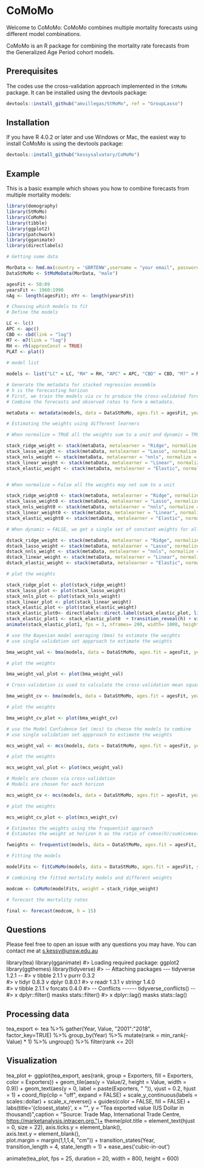# CoMoMo

Welcome to CoMoMo: CoMoMo combines multiple mortality forecasts using different model combinations.

CoMoMo is an R package for combining the mortality rate forecasts from the Generalized Age Period cohort models. 

## Prerequisites

The codes use the cross-validation approach implemented in the `StMoMo` package. It can be installed using the devtools package:

``` r
devtools::install_github("amvillegas/StMoMo", ref = "GroupLasso")
```

## Installation

If you have R 4.0.2 or later and use Windows or Mac, the easiest way to install CoMoMo is using the devtools package:

``` r
devtools::install_github("kessysalvatory/CoMoMo")
```

## Example

This is a basic example which shows you how to combine forecasts from multiple mortality models:

``` r
library(demography)
library(StMoMo)
library(CoMoMo)
library(tibble)
library(ggplot2)
library(patchwork)
library(gganimate)
library(directlabels)

# Getting some data

MorData <- hmd.mx(country = 'GBRTENW',username = "your email", password = "your password")
DataStMoMo <- StMoMoData(MorData, "male")

agesFit <- 50:89
yearsFit <- 1960:1990
nAg <- length(agesFit); nYr <- length(yearsFit)

# Choosing which models to fit
# Define the models

LC <- lc()
APC <- apc()
CBD <- cbd(link = "log")
M7 <- m7(link = "log")
RH <- rh(approxConst = TRUE)
PLAT <- plat()
            
# model list 

models <- list("LC" = LC, "RH" = RH, "APC" = APC, "CBD" = CBD, "M7" = M7, "PLAT" = PLAT)

# Generate the metadata for stacked regression ensemble
# h is the forecasting horizon
# First, we train the models via cv to produce the cross-validated forecasts
# Combine the forecasts and observed rates to form a metadata.

metaData <- metadata(models, data = DataStMoMo, ages.fit = agesFit, years.fit = yearsFit, h = 15)

# Estimating the weights using different learners

# When normalize = TRUE all the weights sum to a unit and dynamic = TRUE to get horizon-specific weights 

stack_ridge_weight <- stack(metaData, metalearner = "Ridge", normalize = TRUE, dynamic = TRUE)
stack_lasso_weight <- stack(metaData, metalearner = "Lasso", normalize = TRUE, dynamic = TRUE)
stack_nnls_weight <- stack(metaData, metalearner = "nnls", normalize = TRUE, dynamic = TRUE)
stack_linear_weight <- stack(metaData, metalearner = "Linear", normalize = TRUE, dynamic = TRUE)
stack_elastic_weight <- stack(metaData, metalearner = "Elastic", normalize = TRUE, dynamic = TRUE)


# When normalize = False all the weights may not sum to a unit

stack_ridge_weight0 <- stack(metaData, metalearner = "Ridge", normalize = FALSE)
stack_lasso_weight0 <- stack(metaData, metalearner = "Lasso", normalize = FALSE)
stack_nnls_weight0 <- stack(metaData, metalearner = "nnls", normalize = FALSE)
stack_linear_weight0 <- stack(metaData, metalearner = "Linear", normalize = FALSE)
stack_elastic_weight0 <- stack(metaData, metalearner = "Elastic", normalize = FALSE)

# When dynamic = FALSE, we get a single set of constant weights for all the forecasting horizons. 

dstack_ridge_weight <- stack(metaData, metalearner = "Ridge", normalize = TRUE, dynamic = FALSE)
dstack_lasso_weight <- stack(metaData, metalearner = "Lasso", normalize = TRUE, dynamic = FALSE)
dstack_nnls_weight <- stack(metaData, metalearner = "nnls", normalize = TRUE, dynamic = FALSE)
dstack_linear_weight <- stack(metaData, metalearner = "Linear", normalize = TRUE, dynamic = FALSE)
dstack_elastic_weight <- stack(metaData, metalearner = "Elastic", normalize = TRUE, dynamic = FALSE)

# plot the weights 

stack_ridge_plot <- plot(stack_ridge_weight)
stack_lasso_plot <- plot(stack_lasso_weight)
stack_nnls_plot <- plot(stack_nnls_weight)
stack_linear_plot <- plot(stack_linear_weight)
stack_elastic_plot <- plot(stack_elastic_weight)
stack_elastic_plot0<- directlabels::direct.label(stack_elastic_plot, list("last.points", cex = 1.0, fontface="bold"))
stack_elastic_plot1 <- stack_elastic_plot0  + transition_reveal(h) + view_follow(fixed_y = TRUE) + ease_aes('cubic-in-out')  + enter_fade() + exit_shrink() + coord_cartesian(clip = 'off') + theme(plot.margin = margin(5.5, 100, 11, 5.5), legend.position = "none") + labs(title = 'h: #{frame_along}')
animate(stack_elastic_plot1, fps = 3, nframes= 200, width= 1000, height=800)

# use the Bayesian model averaging (bma) to estimate the weights
# use single validation set appproach to estimate the weights 

bma_weight_val <- bma(models, data = DataStMoMo, ages.fit = agesFit, years.fit = yearsFit, h = 15, method = "sv")

# plot the weights 

bma_weight_val_plot <- plot(bma_weight_val)

# Cross-validation is used to calculate the cross-validation mean squared errors 

bma_weight_cv <- bma(models, data = DataStMoMo, ages.fit = agesFit, years.fit = yearsFit, h = 15, method = "cv")

# plot the weights 

bma_weight_cv_plot <- plot(bma_weight_cv)

# use the Model Confidence Set (mcs) to choose the models to combine
# use single validation set appproach to estimate the weights 

mcs_weight_val <- mcs(models, data = DataStMoMo, ages.fit = agesFit, years.fit = yearsFit, h = 15, method = "sv")

# plot the weights 

mcs_weight_val_plot <- plot(mcs_weight_val)

# Models are chosen via cross-validation
# Models are chosen for each horizon

mcs_weight_cv <- mcs(models, data = DataStMoMo, ages.fit = agesFit, years.fit = yearsFit, h = 15,  method = "cv")

# plot the weights 

mcs_weight_cv_plot <- plot(mcs_weight_cv)

# Estimates the weights using the frequentist approach 
# Estimates the weight at horizon h as the ratio of cvmse(h)/sum(cvmse(h))

fweights <- frequentist(models, data = DataStMoMo, ages.fit = agesFit, years.fit = yearsFit, h = 15)

# Fitting the models

modelFits <- fitCoMoMo(models, data = DataStMoMo, ages.fit = agesFit, years.fit = yearsFit)

# combining the fitted mortality models and different weights 

modcom <- CoMoMo(modelFits, weight = stack_ridge_weight)

# forecast the mortality rates

final <- forecast(modcom, h = 15)
```

## Questions 

Please feel free to open an issue with any questions you may have. You can contact me at s.kessy@unsw.edu.au



library(tea)
library(gganimate)
#> Loading required package: ggplot2
library(ggthemes)
library(tidyverse)
#> -- Attaching packages --- tidyverse 1.2.1 --
#> v tibble  2.1.1       v purrr   0.3.2  
#> v tidyr   0.8.3       v dplyr   0.8.0.1
#> v readr   1.3.1       v stringr 1.4.0  
#> v tibble  2.1.1       v forcats 0.4.0
#> -- Conflicts ------ tidyverse_conflicts() --
#> x dplyr::filter() masks stats::filter()
#> x dplyr::lag()    masks stats::lag()

## Processing data
tea_export <- tea %>%
  gather(Year, Value, "2001":"2018", factor_key=TRUE) %>% 
  group_by(Year) %>%
  mutate(rank = min_rank(-Value) * 1) %>%
  ungroup() %>%
  filter(rank <= 20)


## Visualization
tea_plot <- ggplot(tea_export, aes(rank, group = Exporters, 
                     fill = Exporters, color = Exporters)) +
  geom_tile(aes(y = Value/2,
                height = Value,
                width = 0.9)) +
  geom_text(aes(y = 0, label = paste(Exporters, " ")), vjust = 0.2, hjust = 1) +
  coord_flip(clip = "off", expand = FALSE) +
  scale_y_continuous(labels = scales::dollar) +
  scale_x_reverse() +
  guides(color = FALSE, fill = FALSE) +
  labs(title='{closest_state}', x = "", y = "Tea exported value (US Dollar in thousand)",caption = "Source: Trade Map, International Trade Centre, https://marketanalysis.intracen.org.")+
  theme(plot.title = element_text(hjust = 0, size = 22),
        axis.ticks.y = element_blank(),  
        axis.text.y  = element_blank(),  
        plot.margin = margin(1,1,1,4, "cm")) +
  transition_states(Year, transition_length = 4, state_length = 1) +
  ease_aes('cubic-in-out')

animate(tea_plot, fps = 25, duration = 20, width = 800, height = 600)

